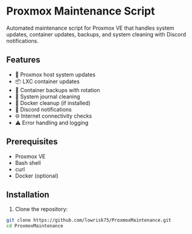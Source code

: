 # Proxmox Maintenance Script

Automated maintenance script for Proxmox VE that handles system updates, container updates, backups, and system cleaning with Discord notifications.

## Features

- 🔄 Proxmox host system updates
- 📦 LXC container updates
- 💾 Container backups with rotation
- 🧹 System journal cleaning
- 🐳 Docker cleanup (if installed)
- 📢 Discord notifications
- 🌐 Internet connectivity checks
- ⚠️ Error handling and logging

## Prerequisites

- Proxmox VE
- Bash shell
- curl
- Docker (optional)

## Installation

1. Clone the repository:
```bash
git clone https://github.com/lowrisk75/ProxmoxMaintenance.git
cd ProxmoxMaintenance

